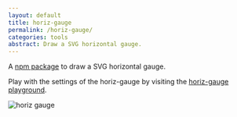 ```yaml
---
layout: default
title: horiz-gauge
permalink: /horiz-gauge/
categories: tools
abstract: Draw a SVG horizontal gauge.
---
```

A [npm package](https://www.npmjs.com/package/horiz-gauge) to draw a SVG horizontal gauge.

Play with the settings of the horiz-gauge by visiting the [horiz-gauge playground](https://htmlpreview.github.io/?https://github.com/ulfschneider/horiz-gauge/blob/master/horiz-gauge-playground.html).

![horiz gauge]({{site.url}}/i/horiz-gauge/horiz-gauge.png)
